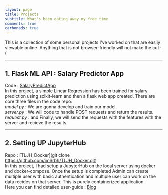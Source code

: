```yaml
---
layout: page
title: Projects
subtitle: What's been eating away my free time
comments: true
carbonads: true
---
```

This is a collection of some personal projects I've worked on that are easily viewable online. Anything that is not browser-friendly will not make the cut :(

___
## 1. Flask ML API : Salary Predictor App
Code : [SalaryPredictApp](https://github.com/imSrbh/DeployML-Flask/tree/master/SalaryPredictApp)  
In this project, a simple Linear Regression has been trained for salary prediction using scikit-learn and then a flask web app created.
There are core three files in the code repo:  
_model.py_ : We are gonna develop and train our model.    
_server.py_ : We will code to handle POST requests and return the results.  
_request.py_ : and Finally, we will send the requests with the features with the server and recieve the results.  
___  

## 2. Setting UP JupyterHub 
Repo : [TLJH_Docker](git clone https://github.com/imSrbh/TLJH_Docker.git)  
In this project, I had setup a JupyterHub on the local server using docker and docker-compose. Once the setup is completed Admin can create multiple user with basic authentication and multiple user can work on the data recides on that server. This is purely containerized application.  
Here you can find detailed user-guide : [Blog]()



